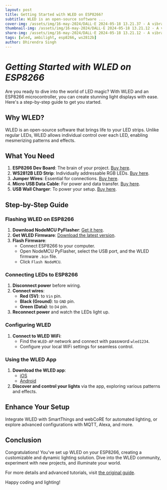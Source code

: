 ```yaml
---
layout: post
title: Getting Started with WLED on ESP8266?
subtitle: WLED is an open-source software ...
cover-img: /assets/img/16-may-2024/DALL·E 2024-05-18 13.21.37 - A vibrant, cool cover image for WLED OSS, showcasing dynamic LED lighting effects. The image should feature colorful LED strips in various patterns and colors.webp
thumbnail-img: /assets/img/16-may-2024/DALL·E 2024-05-18 13.21.12 - A vibrant, cool image for WLED OSS, showcasing dynamic LED lighting effects. The image should feature colorful LED strips in various patterns and colors.webp
share-img: /assets/img/16-may-2024/DALL·E 2024-05-18 13.21.12 - A vibrant, cool image for WLED OSS, showcasing dynamic LED lighting effects. The image should feature colorful LED strips in various patterns and colors.webp
tags: [wled, ambilight, esp8266, ws2812b]
author: Dhirendra Singh
---
```


# _**Getting Started with WLED on ESP8266**_

Are you ready to dive into the world of LED magic? With WLED and an ESP8266 microcontroller, you can create stunning light displays with ease. Here's a step-by-step guide to get you started.

## Why WLED?

WLED is an open-source software that brings life to your LED strips. Unlike regular LEDs, WLED allows individual control over each LED, enabling mesmerizing patterns and effects.

## What You Need

1. **ESP8266 Dev Board**: The brain of your project. [Buy here](https://amzn.to/ESP8266).
2. **WS2812B LED Strip**: Individually addressable RGB LEDs. [Buy here](https://amzn.to/WS2812B).
3. **Jumper Wires**: Essential for connections. [Buy here](https://amzn.to/jumper-wires).
4. **Micro USB Data Cable**: For power and data transfer. [Buy here](https://amzn.to/micro-usb-cable).
5. **USB Wall Charger**: To power your setup. [Buy here](https://amzn.to/usb-wall-charger).

## Step-by-Step Guide

### Flashing WLED on ESP8266

1. **Download NodeMCU PyFlasher**: [Get it here](https://github.com/marcelstoer/nodemcu-pyflasher/releases).
2. **Get WLED Firmware**: [Download the latest version](https://github.com/Aircoookie/WLED/releases).
3. **Flash Firmware**:
   - Connect ESP8266 to your computer.
   - Open NodeMCU PyFlasher, select the USB port, and the WLED firmware `.bin` file.
   - Click `Flash NodeMCU`.

### Connecting LEDs to ESP8266

1. **Disconnect power** before wiring.
2. **Connect wires**:
   - **Red (5V)**: to `Vin` pin.
   - **Black (Ground)**: to `GND` pin.
   - **Green (Data)**: to `D4` pin.
3. **Reconnect power** and watch the LEDs light up.

### Configuring WLED

1. **Connect to WLED WiFi**:
   - Find the `WLED-AP` network and connect with password `wled1234`.
   - Configure your local WiFi settings for seamless control.

### Using the WLED App

1. **Download the WLED app**:
   - [iOS](https://apps.apple.com/us/app/wled/id1475695033)
   - [Android](https://play.google.com/store/apps/details?id=com.aircoookie.WLED)
2. **Discover and control your lights** via the app, exploring various patterns and effects.

## Enhance Your Setup

Integrate WLED with SmartThings and webCoRE for automated lighting, or explore advanced configurations with MQTT, Alexa, and more.

## Conclusion

Congratulations! You've set up WLED on your ESP8266, creating a customizable and dynamic lighting solution. Dive into the WLED community, experiment with new projects, and illuminate your world.

For more details and advanced tutorials, visit [the original guide](https://tynick.com/blog/11-03-2019/getting-started-with-wled-on-esp8266/).

Happy coding and lighting!
